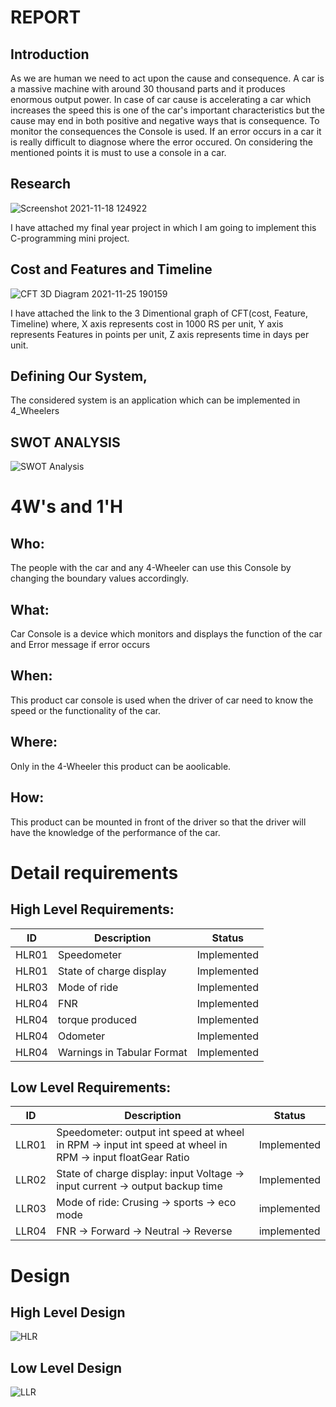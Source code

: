 # REPORT
## Introduction
  As we are human we need to act upon the cause and consequence. A car is a massive machine with around 30 thousand parts and it produces enormous output power. In case of car cause is accelerating a car which increases the speed this is one of the car's important characteristics but the cause may end in both positive and negative ways that is consequence. To monitor the consequences the Console is used. If an error occurs in a car it is really difficult to diagnose where the error occured. On considering the mentioned points it is must to use a console in a car.  

## Research
![Screenshot 2021-11-18 124922](https://user-images.githubusercontent.com/45603597/143449363-5eb250db-a974-4cfc-9ed9-3503d8144471.png)

I have attached my final year project in which I am going to implement this C-programming mini project. 


## Cost and Features and Timeline

![CFT 3D Diagram 2021-11-25 190159](https://user-images.githubusercontent.com/45603597/143450698-72bdeab2-20dd-4f0e-a759-7c7cb352e516.png)


I have attached the link to the 3 Dimentional graph of CFT(cost, Feature, Timeline) 
where, X axis represents cost in 1000 RS per unit, Y axis represents Features in points per unit, Z axis represents time in days per unit.


## Defining Our System, 

   The considered system is an application which can be implemented in 4_Wheelers 
## SWOT ANALYSIS
![SWOT Analysis](https://user-images.githubusercontent.com/45603597/143449195-fe58cc98-4629-4606-a658-bba883f1ec78.png)

# 4W&#39;s and 1&#39;H

## Who:

The people with the car and any 4-Wheeler can use this Console by changing the boundary values accordingly.

## What:

Car Console is a device which monitors and displays the function of the car and Error message if error occurs

## When:

This product car console is used when the driver of car need to know the speed or the functionality of the car.

## Where:

Only in the 4-Wheeler this product can be aoolicable.

## How:

This product can be mounted in front of the driver so that the driver will have the knowledge of the performance of the car.

# Detail requirements
## High Level Requirements:

| ID    | Description                             | Status              | 
|-------|-----------------------------------------|---------------------|
| HLR01 |Speedometer                              |Implemented          |
| HLR01 |State of charge display                  |Implemented          |
| HLR03 |Mode of ride                             |Implemented          |
| HLR04 | FNR                                     |Implemented          |
| HLR04 | torque produced                         |Implemented          |
| HLR04 | Odometer                                |Implemented          |
| HLR04 | Warnings in Tabular Format              |Implemented          |


## Low Level Requirements:

| ID    | Description           | Status              | 
|-------|-----------------------|---------------------|
| LLR01 |Speedometer: output int speed at wheel in RPM -> input int speed at wheel in RPM -> input floatGear Ratio           |   Implemented       |
| LLR02 |State of charge display: input Voltage -> input current -> output backup time|   Implemented       |
| LLR03 |Mode of ride: Crusing -> sports -> eco mode         |   implemented            |
| LLR04 |FNR -> Forward -> Neutral -> Reverse       |   implemented            |


# Design

## High Level Design 


![HLR](https://user-images.githubusercontent.com/45603597/143454639-fb901e34-44f6-4ee3-943b-794de3a074a7.png)



## Low Level Design 


![LLR](https://user-images.githubusercontent.com/45603597/143453601-d0057479-ab83-4f5a-9eca-b622c1eda1cb.png)


